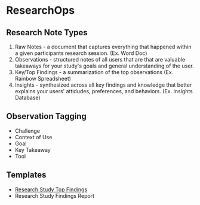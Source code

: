 # ResearchOps


## Research Note Types

1. Raw Notes - a document that captures everything that happened within a given participants research session. (Ex. Word Doc)
2. Observations - structured notes of all users that are that are valuable takeaways for your study's goals and general understanding of the user. 
3. Key/Top Findings - a summarization of the top observations (Ex. Rainbow Spreadsheet)
4. Insights - synthesized across all key findings and knowledge that better explains your users' attidudes, preferences, and behaviors. (Ex. Insights Database)


## Observation Tagging

- Challenge
- Context of Use
- Goal
- Key Takeaway
- Tool



## Templates
- [Research Study Top Findings](https://docs.google.com/spreadsheets/d/1Jty0NBUrwEBJvIVf9AUqvaV6Pyr9W8Q0Zz6cLA-84N4/)
- Research Study Findings Report